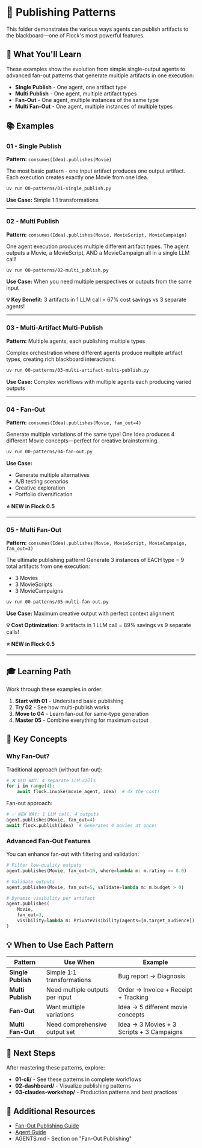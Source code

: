 # 📐 Publishing Patterns

This folder demonstrates the various ways agents can publish artifacts to the blackboard—one of Flock's most powerful features.

## 🎯 What You'll Learn

These examples show the evolution from simple single-output agents to advanced fan-out patterns that generate multiple artifacts in one execution:

- **Single Publish** - One agent, one artifact type
- **Multi Publish** - One agent, multiple artifact types
- **Fan-Out** - One agent, multiple instances of the same type
- **Multi Fan-Out** - One agent, multiple instances of multiple types

## 📚 Examples

### 01 - Single Publish
**Pattern:** `consumes(Idea).publishes(Movie)`

The most basic pattern - one input artifact produces one output artifact. Each execution creates exactly one Movie from one Idea.

```bash
uv run 00-patterns/01-single_publish.py
```

**Use Case:** Simple 1:1 transformations

---

### 02 - Multi Publish
**Pattern:** `consumes(Idea).publishes(Movie, MovieScript, MovieCampaign)`

One agent execution produces multiple different artifact types. The agent outputs a Movie, a MovieScript, AND a MovieCampaign all in a single LLM call!

```bash
uv run 00-patterns/02-multi_publish.py
```

**Use Case:** When you need multiple perspectives or outputs from the same input

**💡 Key Benefit:** 3 artifacts in 1 LLM call = 67% cost savings vs 3 separate agents!

---

### 03 - Multi-Artifact Multi-Publish
**Pattern:** Multiple agents, each publishing multiple types

Complex orchestration where different agents produce multiple artifact types, creating rich blackboard interactions.

```bash
uv run 00-patterns/03-multi-artifact-multi-publish.py
```

**Use Case:** Complex workflows with multiple agents each producing varied outputs

---

### 04 - Fan-Out
**Pattern:** `consumes(Idea).publishes(Movie, fan_out=4)`

Generate multiple variations of the same type! One Idea produces 4 different Movie concepts—perfect for creative brainstorming.

```bash
uv run 00-patterns/04-fan-out.py
```

**Use Case:**
- Generate multiple alternatives
- A/B testing scenarios
- Creative exploration
- Portfolio diversification

**⭐ NEW in Flock 0.5**

---

### 05 - Multi Fan-Out
**Pattern:** `consumes(Idea).publishes(Movie, MovieScript, MovieCampaign, fan_out=3)`

The ultimate publishing pattern! Generate 3 instances of EACH type = 9 total artifacts from one execution:
- 3 Movies
- 3 MovieScripts
- 3 MovieCampaigns

```bash
uv run 00-patterns/05-multi-fan-out.py
```

**Use Case:** Maximum creative output with perfect context alignment

**💡 Cost Optimization:** 9 artifacts in 1 LLM call = 89% savings vs 9 separate calls!

**⭐ NEW in Flock 0.5**

---

## 🎓 Learning Path

Work through these examples in order:

1. **Start with 01** - Understand basic publishing
2. **Try 02** - See how multi-publish works
3. **Move to 04** - Learn fan-out for same-type generation
4. **Master 05** - Combine everything for maximum output

## 🔑 Key Concepts

### Why Fan-Out?

Traditional approach (without fan-out):
```python
# ❌ OLD WAY: 4 separate LLM calls
for i in range(4):
    await flock.invoke(movie_agent, idea)  # 4x the cost!
```

Fan-out approach:
```python
# ✅ NEW WAY: 1 LLM call, 4 outputs
agent.publishes(Movie, fan_out=4)
await flock.publish(idea)  # Generates 4 movies at once!
```

### Advanced Fan-Out Features

You can enhance fan-out with filtering and validation:

```python
# Filter low-quality outputs
agent.publishes(Movie, fan_out=10, where=lambda m: m.rating >= 8.0)

# Validate outputs
agent.publishes(Movie, fan_out=5, validate=lambda m: m.budget > 0)

# Dynamic visibility per artifact
agent.publishes(
    Movie,
    fan_out=3,
    visibility=lambda m: PrivateVisibility(agents=[m.target_audience])
)
```

## 💡 When to Use Each Pattern

| Pattern | Use When | Example |
|---------|----------|---------|
| **Single Publish** | Simple 1:1 transformations | Bug report → Diagnosis |
| **Multi Publish** | Need multiple outputs per input | Order → Invoice + Receipt + Tracking |
| **Fan-Out** | Want multiple variations | Idea → 5 different movie concepts |
| **Multi Fan-Out** | Need comprehensive output set | Idea → 3 Movies + 3 Scripts + 3 Campaigns |

## 🚀 Next Steps

After mastering these patterns, explore:
- **01-cli/** - See these patterns in complete workflows
- **02-dashboard/** - Visualize publishing patterns
- **03-claudes-workshop/** - Production patterns and best practices

## 📖 Additional Resources

- [Fan-Out Publishing Guide](https://github.com/whiteducksoftware/flock-flow/blob/main/docs/guides/fan-out.md)
- [Agent Guide](https://github.com/whiteducksoftware/flock-flow/blob/main/docs/guides/agents.md)
- AGENTS.md - Section on "Fan-Out Publishing"
